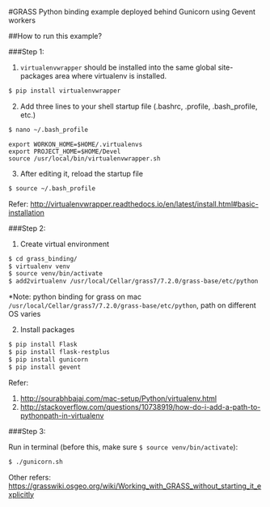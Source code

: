 #GRASS Python binding example deployed behind Gunicorn using Gevent workers

##How to run this example?

###Step 1:

1) `virtualenvwrapper` should be installed into the same global site-packages area where virtualenv is installed.

```bash
$ pip install virtualenvwrapper
```

2) Add three lines to your shell startup file (.bashrc, .profile, .bash_profile, etc.)

```bash
$ nano ~/.bash_profile
```

```
export WORKON_HOME=$HOME/.virtualenvs
export PROJECT_HOME=$HOME/Devel
source /usr/local/bin/virtualenvwrapper.sh
```

3) After editing it, reload the startup file
```bash
$ source ~/.bash_profile
```
  
Refer: http://virtualenvwrapper.readthedocs.io/en/latest/install.html#basic-installation  

###Step 2:

1) Create virtual environment

```bash
$ cd grass_binding/
$ virtualenv venv
$ source venv/bin/activate
$ add2virtualenv /usr/local/Cellar/grass7/7.2.0/grass-base/etc/python
```

*Note: python binding for grass on mac `/usr/local/Cellar/grass7/7.2.0/grass-base/etc/python`, path on different OS varies  

2) Install packages

```bash
$ pip install Flask
$ pip install flask-restplus
$ pip install gunicorn
$ pip install gevent
```

Refer:  
1) http://sourabhbajaj.com/mac-setup/Python/virtualenv.html  
2) http://stackoverflow.com/questions/10738919/how-do-i-add-a-path-to-pythonpath-in-virtualenv  

###Step 3:

Run in terminal (before this, make sure `$ source venv/bin/activate`):

```bash
$ ./gunicorn.sh
```

Other refers:  
https://grasswiki.osgeo.org/wiki/Working_with_GRASS_without_starting_it_explicitly  
